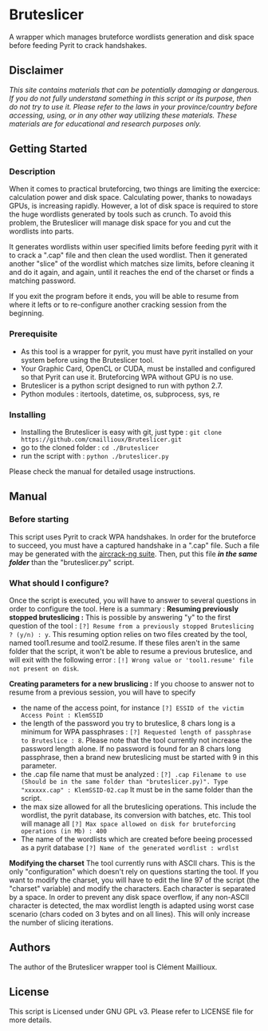 # Bruteslicer
A wrapper which manages bruteforce wordlists generation and disk space before feeding Pyrit to crack handshakes.

## Disclaimer
*This site contains materials that can be potentially damaging or dangerous. If you do not fully understand something in this script or its purpose, then do not try to use it. Please refer to the laws in your province/country before accessing, using, or in any other way utilizing these materials. These materials are for educational and research purposes only.*

## Getting Started
### Description
When it comes to practical bruteforcing, two things are limiting the exercice: calculation power and disk space. Calculating power, thanks to nowadays GPUs, is increasing rapidly. However, a lot of disk space is required to store the huge wordlists generated by tools such as crunch. 
To avoid this problem, the Bruteslicer will manage disk space for you and cut the wordlists into parts. 

It generates wordlists within user specified limits before feeding pyrit with it to crack a ".cap" file and then clean the used wordlist. Then it generated another "slice" of the wordlist which matches size limits, before cleaning it and do it again, and again, until it reaches the end of the charset or finds a matching password.

If you exit the program before it ends, you will be able to resume from where it lefts or to re-configure another cracking session from the beginning.

### Prerequisite
* As this tool is a wrapper for pyrit, you must have pyrit installed on your system before using the Bruteslicer tool.
* Your Graphic Card, OpenCL or CUDA, must be installed and configured so that Pyrit can use it. Bruteforcing WPA without GPU is no use.
* Bruteslicer is a python script designed to run with python 2.7.
* Python modules : itertools, datetime, os, subprocess, sys, re

### Installing
* Installing the Bruteslicer is easy with git, just type : `git clone https://github.com/cmaillioux/Bruteslicer.git`
* go to the cloned folder : `cd ./Bruteslicer`
* run the script with : `python ./bruteslicer.py`

Please check the manual for detailed usage instructions.

## Manual
### Before starting
This script uses Pyrit to crack WPA handshakes. In order for the bruteforce to succeed, you must have a captured handshake in a ".cap" file. Such a file may be generated with the [aircrack-ng suite](https://www.aircrack-ng.org/).
Then, put this file ___in the same folder___ than the "bruteslicer.py" script.

### What should I configure?
Once the script is executed, you will have to answer to several questions in order to configure the tool. Here is a summary : 
__Resuming previously stopped bruteslicing :__ This is possible by answering "y" to the first question of the tool : `[?] Resume from a previously stopped Bruteslicing ? (y/n) : y`. This resuming option relies on two files created by the tool, named tool1.resume and tool2.resume. If these files aren't in the same folder that the script, it won't be able to resume a previous bruteslice, and will exit with the following error :  `[!] Wrong value or 'tool1.resume' file not present on disk`.

__Creating parameters for a new bruslicing :__ If you choose to answer not to resume from a previous session, you will have to specify 
- the name of the access point, for instance `[?] ESSID of the victim Access Point : KlemSSID`
- the length of the password you try to bruteslice, 8 chars long is a minimum for WPA passphrases : `[?] Requested length of passphrase to Bruteslice : 8`. Please note that the tool currently not increase the password length alone. If no password is found for an 8 chars long passphrase, then a brand new bruteslicing must be started with 9 in this parameter.
- the .cap file name that must be analyzed : `[?] .cap Filename to use (Should be in the same folder than "bruteslicer.py)". Type "xxxxxx.cap" : KlemSSID-02.cap` It must be in the same folder than the script.
- the max size allowed for all the bruteslicing operations. This include the wordlist, the pyrit database, its conversion with batches, etc. This tool will manage all `[?] Max space allowed on disk for bruteforcing operations (in Mb) : 400`
- The name of the wordlists which are created before beeing processed as a pyrit database `[?] Name of the generated wordlist : wrdlst`

__Modifying the charset__ The tool currently runs with ASCII chars. This is the only "configuration" which doesn't rely on questions starting the tool. If you want to modify the charset, you will have to edit the line 97 of the script (the "charset" variable) and modify the characters. Each character is separated by a space. 
In order to prevent any disk space overflow, if any non-ASCII character is detected, the max wordlist length is adapted using worst case scenario (chars coded on 3 bytes and on all lines). This will only increase the number of slicing iterations.

## Authors
The author of the Bruteslicer wrapper tool is Clément Maillioux. 

## License
This script is Licensed under GNU GPL v3. Please refer to LICENSE file for more details.

